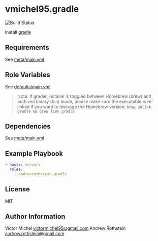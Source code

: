 vmichel95.gradle
=========
![Build Status](https://github.com/andrewrothstein/ansible-gradle/actions/workflows/build.yml/badge.svg)


Install [gradle](https://gradle.org/)

Requirements
------------

See [meta/main.yml](meta/main.yml)

Role Variables
--------------

See [defaults/main.yml](defaults/main.yml)

> Note: If gradle_installer is toggled between Homebrew (brew) and archived binary (bin) mode, please make sure the executable is re-linked if you want to leverage the Homebrew version: `brew unlink gradle && brew link gradle`

Dependencies
------------

See [meta/main.yml](meta/main.yml)

Example Playbook
----------------

```yml
- hosts: servers
  roles:
    - andrewrothstein.gradle
```

License
-------

MIT

Author Information
------------------

Victor Michel <victormichel95@gmail.com>
Andrew Rothstein <andrew.rothstein@gmail.com>
